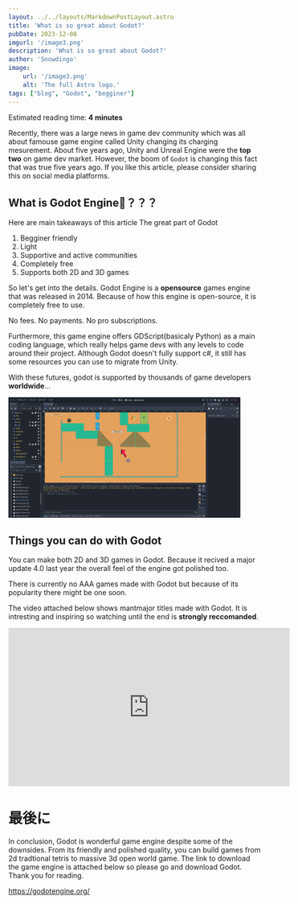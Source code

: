 ```yaml
---
layout: ../../layouts/MarkdownPostLayout.astro
title: 'What is so great about Godot?'
pubDate: 2023-12-08
imgurl: '/image3.png'
description: 'What is so great about Godot?'
author: 'Snowdingo'
image:
    url: '/image3.png'
    alt: 'The full Astro logo.'
tags: ["blog", "Godot", "begginer"]
---
```

Estimated reading time: **4 minutes**  

Recently, there was a large news in game dev community which was all about famouse game engine called Unity changing its charging mesurement.
About five years ago, Unity and Unreal Engine were the **top two** on game dev market. However, the boom of `Godot` is changing this fact that was true five years ago.
If you like this article, please consider sharing this on social media platforms.


## What is Godot Engine🤔？？？
Here are main takeaways of this article
The great part of Godot
1. Begginer friendly
2. Light 
3. Supportive and active communities
4. Completely free
5. Supports both 2D and 3D games

So let's get into the details.
Godot Engine is a **opensource** games engine that was released in 2014. Because of how this engine is open-source, it is completely free to use.

No fees. No payments. No pro subscriptions.

Furthermore, this game engine offers GDScript(basicaly Python) as a main coding language, which really helps game devs with any levels to code around their project.
Although Godot doesn't fully support c#, it still has some resources you can use to migrate from Unity.

With these futures, godot is supported by thousands of game developers **worldwide**...


<img src="/public/image5.png"  alt="GodotEditor"/>

## Things you can do with Godot
You can make both 2D and 3D games in Godot. Because it recived a major update 4.0 last year the overall feel of the engine got polished too.

There is currently no AAA games made with Godot but because of its popularity there might be one soon.

The video attached below shows mantmajor titles made with Godot. It is intresting and inspiring so watching until the end is **strongly reccomanded**.

<iframe width="560" height="315" src="https://www.youtube.com/embed/UAS_pUTFA7o?si=W5rOJQMFEtPYd_Dj" title="YouTube video player" frameborder="0" allow="accelerometer; autoplay; clipboard-write; encrypted-media; gyroscope; picture-in-picture; web-share" allowfullscreen></iframe>

# 最後に　
In conclusion, Godot is wonderful game engine despite some of the downsides.  From its friendly and polished quality, you can build games from 2d tradtional tetris to massive 3d open world game.
The link to download the game engine is attached below so please go and download Godot.
Thank you for reading.

https://godotengine.org/

